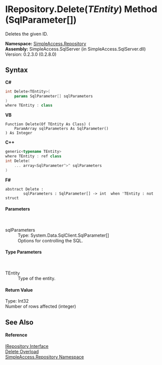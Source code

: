 # IRepository.Delete(*TEntity*) Method (SqlParameter[])
 

Deletes the given ID.

**Namespace:**&nbsp;<a href="41571b4f-ca9a-e902-c5ef-a7c14c631bb2">SimpleAccess.Repository</a><br />**Assembly:**&nbsp;SimpleAccess.SqlServer (in SimpleAccess.SqlServer.dll) Version: 0.2.3.0 (0.2.8.0)

## Syntax

**C#**<br />
``` C#
int Delete<TEntity>(
	params SqlParameter[] sqlParameters
)
where TEntity : class

```

**VB**<br />
``` VB
Function Delete(Of TEntity As Class) ( 
	ParamArray sqlParameters As SqlParameter()
) As Integer
```

**C++**<br />
``` C++
generic<typename TEntity>
where TEntity : ref class
int Delete(
	... array<SqlParameter^>^ sqlParameters
)
```

**F#**<br />
``` F#
abstract Delete : 
        sqlParameters : SqlParameter[] -> int  when 'TEntity : not struct

```


#### Parameters
&nbsp;<dl><dt>sqlParameters</dt><dd>Type: System.Data.SqlClient.SqlParameter[]<br />Options for controlling the SQL.</dd></dl>

#### Type Parameters
&nbsp;<dl><dt>TEntity</dt><dd>Type of the entity.</dd></dl>

#### Return Value
Type: Int32<br />Number of rows affected (integer)

## See Also


#### Reference
<a href="fd07fd9c-c261-ae68-1133-7b203b4c101f">IRepository Interface</a><br /><a href="c861ca39-a64a-fb98-2d1e-796f996e058b">Delete Overload</a><br /><a href="41571b4f-ca9a-e902-c5ef-a7c14c631bb2">SimpleAccess.Repository Namespace</a><br />